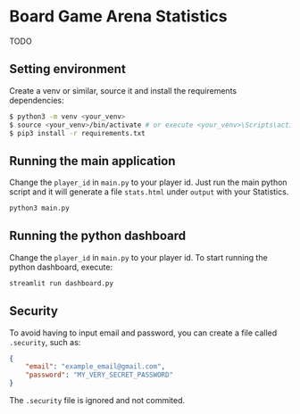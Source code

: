 # Board Game Arena Statistics

TODO

## Setting environment
Create a venv or similar, source it and install the requirements dependencies:

```bash
$ python3 -m venv <your_venv>
$ source <your_venv>/bin/activate # or execute <your_venv>\Scripts\activate on Windows
$ pip3 install -r requirements.txt
```

## Running the main application
Change the `player_id` in `main.py` to your player id.
Just run the main python script and it will generate a file `stats.html` under `output` with your Statistics.

```bash
python3 main.py
```

## Running the python dashboard
Change the `player_id` in `main.py` to your player id.
To start running the python dashboard, execute:
```bash
streamlit run dashboard.py
```

## Security
To avoid having to input email and password, you can create a file called `.security`, such as:

```json
{
    "email": "example_email@gmail.com",
    "password": "MY_VERY_SECRET_PASSWORD"
}
```

The `.security` file is ignored and not commited.